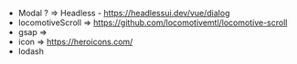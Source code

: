 -   Modal ? => Headless - https://headlessui.dev/vue/dialog
-   locomotiveScroll => https://github.com/locomotivemtl/locomotive-scroll
-   gsap =>
-   icon => https://heroicons.com/
-   lodash
